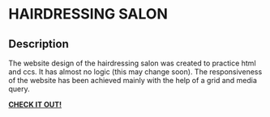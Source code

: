 # HAIRDRESSING SALON

## Description

The website design of the hairdressing salon was created to practice html and ccs. It has almost no logic (this may change soon). The responsiveness of the website has been achieved mainly with the help of a grid and media query.

**[CHECK IT OUT!](https://m3uma.github.io/hairdressing-salon/)**
